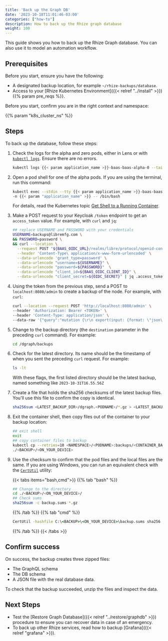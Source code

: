 ```yaml
---
title: 'Back up the Graph DB'
date: '2023-10-18T11:01:46-03:00'
categories: ["how-to"]
description: How to back up the Rhize graph database
weight: 100
---
```


This guide shows you how to back up the Rhize Graph database.
You can also use it to model an automation workflow.

## Prerequisites

Before you start, ensure you have the following:


- A designated backup location, for example `~/rhize-backups/database`.
- Access to your [Rhize Kubernetes Environment]({{< relref "../install" >}})
{{% param pre_reqs %}}.


Before you start, confirm you are in the right context and namespace:

{{% param "k8s_cluster_ns" %}}

## Steps

To back up the database, follow these steps:

1. Check the logs for the alpha and zero pods, either in Lens or with [`kubectl logs`](https://kubernetes.io/docs/reference/generated/kubectl/kubectl-commands#logs).
    Ensure there are no errors.

    ```bash
    kubectl logs {{< param application_name >}}-baas-baas-alpha-0 --tail=80
    ```

1. Open a pod shell for one of the alpha pods. If you are using the terminal, run this command:

    ```bash
   kubectl exec --stdin --tty {{< param application_name >}}-baas-baas-alpha-0 \
   -n {{< param "application_name" >}} -- /bin/bash
    ```

    For details, read the Kubernetes topic [Get Shell to a Running Container](https://kubernetes.io/docs/tasks/debug/debug-application/get-shell-running-container/).

1. Make a POST request to your Keycloak `/token` endpoint to get an `access_token` value.
For example, with `curl` and `jq`:

    ```bash
    ## replace USERNAME and PASSWORD with your credentials
    USERNAME=backups@libremfg.com \
    && PASSWORD=password \
    && curl --location \
      --request POST "${BAAS_OIDC_URL}/realms/libre/protocol/openid-connect/token" \
      --header 'Content-Type\ application/x-www-form-urlencoded' \
      --data-urlencode 'grant_type=password' \
      --data-urlencode "username=${USERNAME}" \
      --data-urlencode "password=${PASSWORD}"  \
      --data-urlencode "client_id=${BAAS_OIDC_CLIENT_ID}" \
      --data-urlencode "client_secret=${OIDC_SECRET}" | jq .access_token
    ```

1. Using the token from the previous step, send a POST to `localhost:8080/admin` to create a backup of the node.
For example, with `curl`:

    ```bash
    curl --location --request POST 'http://localhost:8080/admin' \
    --header 'Authorization: Bearer <TOKEN>' \
    --header 'Content-Type: application/json' \
    --data-raw '{"query":"mutation {\r\n export(input: {format: \"json\", destination: \"/dgraph/backups/'"$(date +"%Y-%m-%dT%H.%M.%SZ")"'\"}) {\r\n response {\r\n message\r\n code\r\n }\r\n}\r\n}","variables":{}}'
    ```

1. Change to the backup directory (the `destination` parameter in the preceding `curl` command). For example:

    ```bash
    cd /dgraph/backups
    ```

1. Check for the latest directory. Its name should be the timestamp of when you sent the preceding `curl` request. For example:

    ```bash
    ls -lt
    ```

   With these flags, the first listed directory should be the latest backup, named something like `2023-10-31T16.55.56Z`

1. Create a file that holds the sha256 checksums of the latest backup files. You'll use this file to confirm the copy is identical.

    ```bash
    sha256sum <LATEST_BACKUP_DIR>/dgraph.<PODNAME>/*.gz > <LATEST_BACKUP_DIR>/backup.sums
    ```

1. Exit the container shell, then copy files out of the container to your backup location:

    ```bash
    ## exit shell
    exit
    ## copy container files to backup
    kubectl cp --retries=10 <NAMESPACE>/<PODNAME>:backups/<CONTAINER_BACKUP> \
    ./<BACKUP>/<ON_YOUR_DEVICE>
    ```

1. Use the checksum to confirm that the pod files and the local files are the same.
If you are using Windows, you can run an equivalent check with the [`CertUtil`](https://learn.microsoft.com/en-us/windows-server/administration/windows-commands/certutil) utility:

   {{< tabs items="bash,cmd">}}
   {{% tab "bash" %}}
   ```bash
   ## Change to the directory
   cd ./<BACKUP>/<ON_YOUR_DEVICE>/
   ## Check sums
   sha256sum -c backup.sums *.gz
   ```
   {{% /tab %}}
   {{% tab "cmd" %}}
   ```cmd
   CertUtil -hashfile C:\<BACKUP>\<ON_YOUR_DEVICE>\backup.sums sha256
   ```
   {{% /tab %}}
   {{< /tabs >}}

## Confirm success

On success, the backup creates three zipped files:
- The GraphQL schema
- The DB schema
- A JSON file with the real database data.

To check that the backup succeeded, unzip the files and inspect the data.

## Next Steps

- Test the [Restore Graph Database]({{< relref "../restore/graphdb" >}}) procedure to ensure you can recover data in case of an emergency.
- To back up other Rhize services, read how to backup [Grafana]({{< relref "grafana" >}}).
